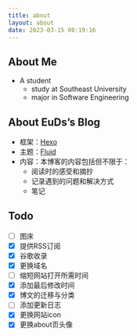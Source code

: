 ```yaml
---
title: about
layout: about
date: 2023-03-15 00:19:16
---
```


## About Me

- A student
  - study at Southeast University
  - major in Software Engineering

## About EuDs’s Blog

- 框架：[Hexo](https://hexo.io/)
- 主题：[Fluid](https://hexo.fluid-dev.com/)
- 内容：本博客的内容包括但不限于：
  - 阅读时的感受和摘抄
  - 记录遇到的问题和解决方式
  - 笔记
## Todo
- [ ] 图床
- [x] 提供RSS订阅
- [x] 谷歌收录
- [x] 更换域名
- [ ] 缩短网站打开所需时间
- [x] 添加最后修改时间
- [x] 博文的迁移与分类
- [ ] 添加更新日志
- [x] 更换网站icon
- [x] 更换about页头像